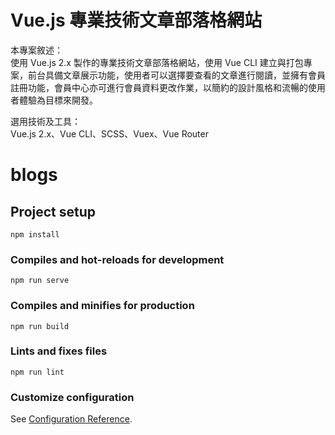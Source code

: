 # Vue.js 專業技術文章部落格網站

本專案敘述：<br>
使用 Vue.js 2.x 製作的專業技術文章部落格網站，使用 Vue CLI 建立與打包專案，前台具備文章展示功能，使用者可以選擇要查看的文章進行閱讀，並擁有會員註冊功能，會員中心亦可進行會員資料更改作業，以簡約的設計風格和流暢的使用者體驗為目標來開發。

選用技術及工具：<br>
Vue.js 2.x、Vue CLI、SCSS、Vuex、Vue Router

# blogs

## Project setup
```
npm install
```

### Compiles and hot-reloads for development
```
npm run serve
```

### Compiles and minifies for production
```
npm run build
```

### Lints and fixes files
```
npm run lint
```

### Customize configuration
See [Configuration Reference](https://cli.vuejs.org/config/).
